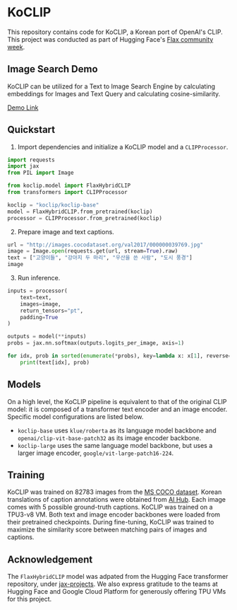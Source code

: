 # KoCLIP

This repository contains code for KoCLIP, a Korean port of OpenAI's CLIP. This project was conducted as part of Hugging Face's [Flax community week](https://discuss.huggingface.co/t/open-to-the-community-community-week-using-jax-flax-for-nlp-cv/7104).

## Image Search Demo

KoCLIP can be utilized for a Text to Image Search Engine by calculating embeddings for Images and Text Query and calculating cosine-similarity.

[Demo Link](https://huggingface.co/spaces/flax-community/koclip)

## Quickstart

1. Import dependencies and initialize a KoCLIP model and a `CLIPProcessor`.

```python
import requests
import jax
from PIL import Image

from koclip.model import FlaxHybridCLIP
from transformers import CLIPProcessor

koclip = "koclip/koclip-base"
model = FlaxHybridCLIP.from_pretrained(koclip)
processor = CLIPProcessor.from_pretrained(koclip)
```

2. Prepare image and text captions.

```python
url = "http://images.cocodataset.org/val2017/000000039769.jpg"
image = Image.open(requests.get(url, stream=True).raw)
text = ["고양이들", "강아지 두 마리", "우산을 쓴 사람", "도시 풍경"]
image
```

3. Run inference.

```python
inputs = processor(
    text=text,
    images=image, 
    return_tensors="pt", 
    padding=True
)

outputs = model(**inputs)
probs = jax.nn.softmax(outputs.logits_per_image, axis=1)

for idx, prob in sorted(enumerate(*probs), key=lambda x: x[1], reverse=True):
    print(text[idx], prob)
```

## Models

On a high level, the KoCLIP pipeline is equivalent to that of the original CLIP model: it is composed of a transformer text encoder and an image encoder. Specific model configurations are listed below.

* `koclip-base` uses `klue/roberta` as its language model backbone and `openai/clip-vit-base-patch32` as its image encoder backbone. 
* `koclip-large` uses the same language model backbone, but uses a larger image encoder, `google/vit-large-patch16-224`. 

## Training

KoCLIP was trained on 82783 images from the [MS COCO dataset](https://cocodataset.org/). Korean translations of caption annotations were obtained from [AI Hub](https://aihub.or.kr/keti_data_board/visual_intelligence). Each image comes with 5 possible ground-truth captions. KoCLIP was trained on a TPU3-v8 VM. Both text and image encoder backbones were loaded from their pretrained checkpoints. During fine-tuning, KoCLIP was trained to maximize the similarity score between matching pairs of images and captions.

## Acknowledgement

The `FlaxHybridCLIP` model was adpated from the Hugging Face transformer repository, under [jax-projects](https://github.com/huggingface/transformers/tree/master/examples/research_projects/jax-projects/hybrid_clip).  We also express gratitude to the teams at Hugging Face and Google Cloud Platform for generously offering TPU VMs for this project.

